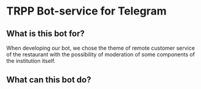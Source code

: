 TRPP Bot-service for Telegram
=============================


What is this bot for?
---------------------

When developing our bot, we chose the theme of remote customer service 
of the restaurant with the possibility of moderation of some components of the institution itself.

What can this bot do?
---------------------

